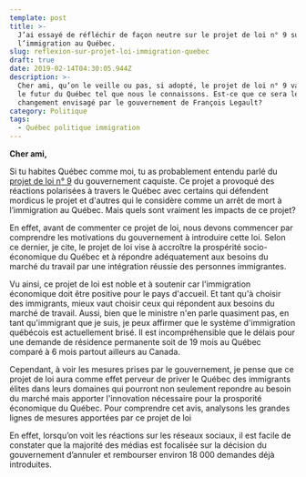 ```yaml
---
template: post
title: >-
  J’ai essayé de réfléchir de façon neutre sur le projet de loi n° 9 sur
  l’immigration au Québec.
slug: reflexion-sur-projet-loi-immigration-quebec
draft: true
date: 2019-02-14T04:30:05.944Z
description: >-
  Cher ami, qu’on le veille ou pas, si adopté, le projet de loi n° 9 va changer
  le futur du Québec tel que nous le connaissons. Est-ce que ce sera le
  changement envisagé par le gouvernement de François Legault?
category: Politique
tags:
  - Québec politique immigration
---
```

**Cher ami,**

Si tu habites Québec comme moi, tu as probablement entendu parlé du [projet de loi n° 9](http://www.assnat.qc.ca/fr/travaux-parlementaires/projets-loi/projet-loi-9-42-1.html) du gouvernement caquiste. Ce projet a provoqué des réactions polarisées à travers le Québec avec certains qui défendent mordicus le projet et d'autres qui le considère comme un arrêt de mort à l’immigration au Québec. Mais quels sont vraiment les impacts de ce projet?

En effet, avant de commenter ce projet de loi, nous devons commencer par comprendre les motivations du gouvernement à introduire cette loi. Selon ce dernier, je cite, le projet de loi vise à accroître la prospérité socio-économique du Québec et à répondre adéquatement aux besoins du marché du travail par une intégration réussie des personnes immigrantes.

Vu ainsi, ce projet de loi est noble et à soutenir car l'immigration économique doit être positive pour le pays d'accueil. Et tant qu'à choisir des immigrants, mieux vaut choisir ceux qui répondent aux besoins du marché de travail. 
Aussi, bien que le ministre n'en parle quasiment pas, en tant qu'immigrant que je suis, je peux affirmer que le système d'immigration québécois est actuellement brisé. Il est incompréhensible que le délais pour une demande de résidence permanente soit de 19 mois au Québec comparé à 6 mois partout ailleurs au Canada.

Cependant, à voir les mesures prises par le gouvernement, je pense que ce projet de loi aura comme effet perveur de priver le Québec des immigrants élites dans leurs domaines qui pourront non seulement repondre au besoin du marché mais apporter l'innovation nécessaire pour la prosporité économique du Québec. Pour comprendre cet avis, analysons les grandes lignes de mesures apportées par ce projet de  loi

En effet, lorsqu’on voit les réactions sur les réseaux sociaux, il est facile de constater que la majorité des médias est focalisée sur la décision du gouvernement d’annuler et rembourser environ 18 000 demandes déjà introduites.
